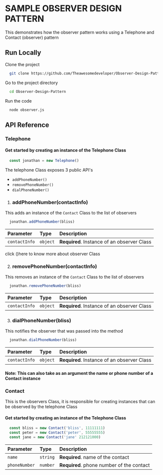 
# SAMPLE OBSERVER DESIGN PATTERN 

This demonstrates how the observer pattern works using a Telephone and Contact (observer) pattern


## Run Locally

Clone the project

```bash
  git clone https://github.com/Theawesomedeveloper/Observer-Design-Pattern.git
```

Go to the project directory

```bash
  cd Observer-Design-Pattern
```

Run the code

```bash
  node observer.js
```


## API Reference

### Telephone 

#### Get started by creating an instance of the Telephone Class

```js
  const jonathan = new Telephone()
```

The telephone Class exposes 3 public API's 

- `addPhoneNumber()`
- `removePhoneNumber()`
- `dialPhoneNumber()`

1. ### addPhoneNumber(contactInfo)

This adds an instance of the `Contact` Class to the list of observers

```js
  jonathan.addPhoneNumber(bliss)
```

| Parameter | Type     | Description                |
| :-------- | :------- | :------------------------- |
| `contactInfo` | `object` | **Required**. Instance of an observer Class |


click ()here to know more about observer Class

2. ### removePhoneNumber(contactInfo)

This removes an instance of the `Contact` Class to the list of observers

```js
  jonathan.removePhoneNumber(bliss)
```

| Parameter | Type     | Description                |
| :-------- | :------- | :------------------------- |
| `contactInfo` | `object` | **Required**. Instance of an observer Class |

3. ### dialPhoneNumber(bliss)

This notifies the observer that was passed into the method

```js
  jonathan.dialPhoneNumber(bliss)
```

| Parameter | Type     | Description                |
| :-------- | :------- | :------------------------- |
| `contactInfo` | `object` | **Required**. Instance of an observer Class |

#### Note: This can also take as an argument the name or phone number of a Contact instance


### Contact

This is the observers Class, it is responsible for creating instances that can be observed by the telephone Class

#### Get started by creating an instance of the Telephone Class

```js
  const bliss = new Contact('bliss', 11111111)
  const peter = new Contact('peter', 55555555)
  const jane = new Contact('jane' 212121000)
```

| Parameter | Type     | Description                |
| :-------- | :------- | :------------------------- |
| `name` | `string` | **Required**. name of the contact |
| `phoneNumber` | `number` | **Required**. phone number of the contact |





